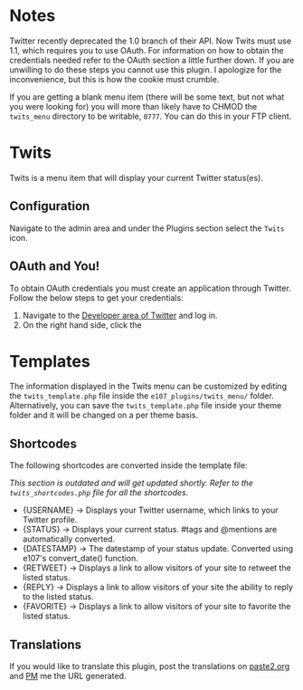 # Notes

Twitter recently deprecated the 1.0 branch of their API. Now Twits must use 1.1, which requires you to use OAuth. For information on how to obtain the credentials needed refer to the OAuth section a little further down. If you are unwilling to do these steps you cannot use this plugin. I apologize for the inconvenience, but this is how the cookie must crumble.

If you are getting a blank menu item (there will be some text, but not what you were looking for) you will more than likely have to CHMOD the `twits_menu` directory to be writable, `0777`. You can do this in your FTP client.

# Twits

Twits is a menu item that will display your current Twitter status(es).

## Configuration

Navigate to the admin area and under the Plugins section select the `Twits` icon.

## OAuth and You!

To obtain OAuth credentials you must create an application through Twitter. Follow the below steps to get your credentials:

1. Navigate to the [Developer area of Twitter](https://dev.twitter.com/) and log in.
2. On the right hand side, click the 

# Templates

The information displayed in the Twits menu can be customized by editing the `twits_template.php` file inside the `e107_plugins/twits_menu/` folder.
Alternatively, you can save the `twits_template.php` file inside your theme folder and it will be changed on a per theme basis.

## Shortcodes

The following shortcodes are converted inside the template file:

*This section is outdated and will get updated shortly. Refer to the `twits_shortcodes.php` file for all the shortcodes.*

* {USERNAME} → Displays your Twitter username, which links to your Twitter profile.
* {STATUS} → Displays your current status. #tags and @mentions are automatically converted.
* {DATESTAMP} → The datestamp of your status update. Converted using e107's convert_date() function.
* {RETWEET} → Displays a link to allow visitors of your site to retweet the listed status.
* {REPLY} → Displays a link to allow visitors of your site the ability to reply to the listed status.
* {FAVORITE} → Displays a link to allow visitors of your site to favorite the listed status.

## Translations

If you would like to translate this plugin, post the translations on [paste2.org](http://paste2.org/) and [PM](http://e107.org/e107_plugins/pm/pm.php?send.37) me the URL generated.